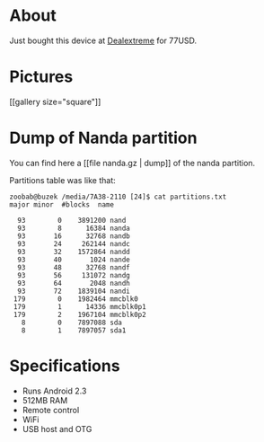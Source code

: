 # About


Just bought this device at [Dealextreme](http://dx.com/p/mini-android-2-3-hd-1080p-network-media-player-w-wi-fi-hdmi-usb-av-tf-134686) for 77USD.

# Pictures


[[gallery size="square"]]

# Dump of Nanda partition


You can find here a [[file nanda.gz | dump]] of the nanda partition.

Partitions table was like that:


    zoobab@buzek /media/7A38-2110 [24]$ cat partitions.txt 
    major minor  #blocks  name
    
      93        0    3891200 nand
      93        8      16384 nanda
      93       16      32768 nandb
      93       24     262144 nandc
      93       32    1572864 nandd
      93       40       1024 nande
      93       48      32768 nandf
      93       56     131072 nandg
      93       64       2048 nandh
      93       72    1839104 nandi
     179        0    1982464 mmcblk0
     179        1      14336 mmcblk0p1
     179        2    1967104 mmcblk0p2
       8        0    7897088 sda
       8        1    7897057 sda1


# Specifications


* Runs Android 2.3
* 512MB RAM
* Remote control
* WiFi
* USB host and OTG